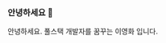 ### 안녕하세요 👋
안녕하세요. 풀스택 개발자를 꿈꾸는 이영화 입니다. 



<!--
**YounghwaLeee/YounghwaLeee** is a ✨ _special_ ✨ repository because its `README.md` (this file) appears on your GitHub profile.

Here are some ideas to get you started:

- 🔭 I’m currently working on ...
- 🌱 I’m currently learning ...
- 👯 I’m looking to collaborate on ...
- 🤔 I’m looking for help with ...
- 💬 Ask me about ...
- 📫 How to reach me: ...
- 😄 Pronouns: ...
- ⚡ Fun fact: ...
-->
